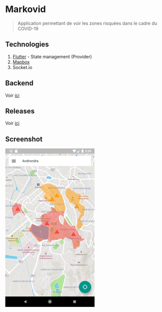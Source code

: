 # Markovid

> Application permettant de voir les zones risquées dans le cadre du COVID-19

## Technologies 

1. [Flutter](https://flutter.dev/) - State management (Provider)
2. [Mapbox](https://www.mapbox.com/)
3. Socket.io

## Backend

Voir [ici](https://github.com/rajaomariajaona/markovid-back)

## Releases

Voir [ici](https://github.com/rajaomariajaona/markovid-mobile/releases)

## Screenshot

![Screenshot](screenshot/screen.png)
